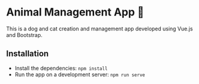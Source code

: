 # Animal Management App 🐶

This is a dog and cat creation and management app developed using Vue.js and Bootstrap.

## Installation

- Install the dependencies: `npm install`
- Run the app on a development server: `npm run serve`
